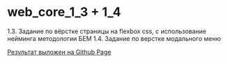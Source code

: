 # web_core_1_3 + 1_4
1.3. Задание по вёрстке страницы на flexbox css, с использование нейминга методологии БЕМ
1.4. Задание по верстке модального меню 

[Результат выложен на Github Page](https://sharp2point.github.io/web_core_1_3/)


